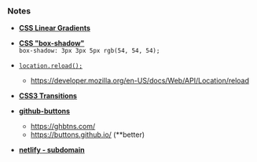 
### Notes 

- [**CSS Linear Gradients**]([https://link](https://www.w3schools.com/css/css3_gradients.asp))

- [**CSS "box-shadow"**](https://css-tricks.com/almanac/properties/b/box-shadow/)  
    `box-shadow: 3px 3px 5px rgb(54, 54, 54);`

- [`location.reload();`]([https://link](https://stackoverflow.com/questions/3715047/how-to-reload-a-page-using-javascript))
  - https://developer.mozilla.org/en-US/docs/Web/API/Location/reload

- [**CSS3 Transitions**](https://www.webdesignerdepot.com/2014/05/8-simple-css3-transitions-that-will-wow-your-users/)

- [**github-buttons**](https://github.com/mdo/github-buttons)
  - https://ghbtns.com/
  - https://buttons.github.io/ (**better)

- [**netlify - subdomain**](https://docs.netlify.com/domains-https/custom-domains/configure-external-dns/#configure-a-subdomain)